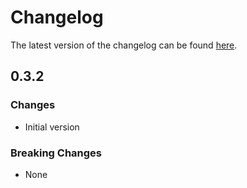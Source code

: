 # Changelog

The latest version of the changelog can be found [here](https://github.com/Azure/bicep-registry-modules/blob/main/avm/res/compute/image/CHANGELOG.md).

## 0.3.2

### Changes

- Initial version

### Breaking Changes

- None

